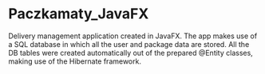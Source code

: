 # Paczkamaty_JavaFX

Delivery management application created in JavaFX. The app makes use of a SQL database in which all the user and package data are stored. All the DB tables
were created automatically out of the prepared @Entity classes, making use of the Hibernate framework.



